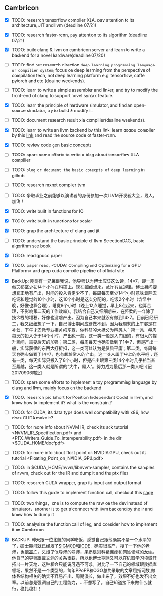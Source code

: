 ## Cambricon
- [x] TODO: research tensorflow compiler XLA, pay attention to its architecture, JIT and llvm (deadline 07/21)
- [x] TODO: research faster-rcnn, pay attention to its algorithm (deadline 07/21)
- [x] TODO: build clang & llvm on cambricon server and learn to write a backend for a novel hardware(deadline 07/20)
- [ ] TODO: find out research direction `deep learning programming language or compilier system`, focus on deep learning from the perspective of compilation tech, not deep learning platform e.g. tensorflow, caffe, pytorch and etc (dealine weekends).
- [ ] TODO: learn to write a simple assembler and linker, and try to modify the front-end of clang to support novel syntax feature.
- [x] TODO: learn the principle of hardware simulator, and find an open-source simulator, try to build & modify it.
- [ ] TODO: document research result xla compilier(dealine weekends).
- [x] TODO: learn to write an llvm backend by this [link](http://llvm.org/docs/WritingAnLLVMBackend.html); learn gpgpu compiler by this [link](http://llvm.org/docs/CompileCudaWithLLVM.html) and read the source code of faster-rcnn.
- [x] TODO: review code gen basic concepts
- [ ] TODO: spare some efforts to write a blog about tensorflow XLA compilier
- [ ] TODO: `blog or document the basic conecpts of deep learning` in github
- [ ] TODO: research mxnet compiler tvm
- [ ] TODO: 争取毕业之前能够以演讲者的身份参加一次LLVM开发者大会，男人，加油！
- [x] TODO: write built in functions for IO
- [x] TODO: write built-in functions for scalar
- [x] TODO: grap the architecture of clang and jit
- [ ] TODO: understand the basic principle of llvm SelectionDAG, basic algorithm see book <Modern Compiler Implementation in C>
- [x] TODO: read gpucc paper 
- [x] TODO: paper read, <CUDA: Compiling and Optimizing for a GPU Platform> and grep cuda compile pipeline of official site
- [x] BackUp: 刚刚有一兄弟跟我说，他导师认为博士应该这么读，14×7，即一周每天都至少花14个小时在科研上，现在细细想来，或许有些道理。博士期间要想真正地有产出，时间的投入肯定少不了，每周每天至少14个小时意味着除去吃饭和睡觉的10个小时，这10个小时是这么分配的，吃饭2个小时（含早中晚，好像也算合理），睡觉8个小时（晚上12点睡觉，早上8点起来，也算合理，不影响第二天的工作效率）。我结合自己又细细想来，在怀柔的一年除了技术栈的堆积，好像也没啥产出，因为自己本来就没有做到14×7。目前已经研二，我又细细想了一下，自己博士期间应该做不到，因为我周末的上午都是在补觉，下午才去做专业相关的东西。做科研的大抵分为四类人：第一类，每周每天的投入少于14个小时，产出也一般，这一类一般是入门级的，有很大的提升空间，需要后天的加强；第二类，每周每天也确实做到了14×7，但是产出一般，实际获得的东西大打折扣，这一类可以认为是资质平庸；第二类，每周每天也确实做到了14×7，也有超越常人的产出，这一类人属于中上的水平吧；还有一类，每天实际只投入了8个小时，但是产出跟第三类14个小时几乎相当甚至超越，这一类人就是所谓的“大牛，屌人”。努力成为最后那一类人吧《记20170906瞎扯》
- [ ] TODO: spare some efforts to implement a toy programming language by clang and llvm, mainly focus on the backend
- [x] TODO: research pic (short for Position Independent Code) in llvm, and know how to implement it? what is the constraint?
- [ ] TODO: for CUDA, its data type does well compatibility with x86, how does CUDA make it?
- [ ] TODO: for more info about NVVM IR, check its sdk tutorial <NVVM_IR_Specification.pdf> and <PTX_Writers_Guide_To_Interoperability.pdf> in the dir <$CUDA_HOME/doc/pdf>
- [ ] TODO: for more info about float point on NVIDIA GPU, check out its tutorial <Floating_Point_on_NVIDIA_GPU.pdf>
- [ ] TODO: in $CUDA_HOME/nvvm/libnvvm-samples, contains the samples of nvvm, check out for the IR and dump it and the ptx files
- [ ] TODO: research CUDA wrapper, grap its input and output format
- [ ] TODO: follow this guide to implement function call, checkout this [page](https://jonathan2251.github.io/lbd/funccall.html)
- [ ] TODO: two things，one is to compute the raw on the dev instead of simulator，another is to get tf connect with llvm backend by the ir and know how to dump it
- [ ] TODO: analysize the function call of leg, and consider how to implement it on Cambricon
- [x] BACKUP: 昨天跟一位北航的同学吃饭，感觉自己跟他确实不是一个水平的了，硕士期间就已经发了[SIGMOD和ICDE](http://dblp.org/pers/hd/s/Song:Tianshu)，确实很高产，搜了一下他的老师，也很[高产](http://dblp.org/pers/hd/t/Tong:Yongxin)，又搜了他导师的导师，果然是港科数据库和网络领域的[大牛](http://dblp.org/pers/hd/c/Chen_0002:Lei)。他自己的导师跟戴文渊的关系很铁，所以他博士期间又可以在机器学习领域开拓出一片天地，这种机会只能说可遇不可求。对比了一下自己的领域跟数据库领域，果然不是一个类型的，每年PPoPP和CGO总共录取的文章屈指可数,做体系结构相关的确实不容易产出，周期漫长，做出来了，效果不好也发不出文章。以前总是强调自己的工程能力，...不想写了。自己知道接下来做什么就行，稳扎稳打！
 
